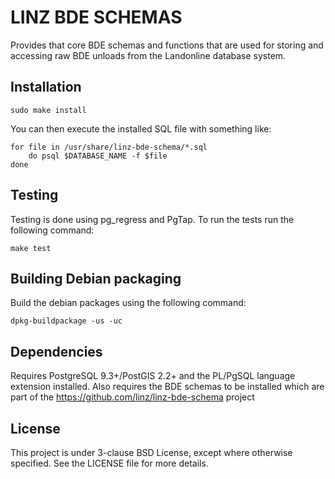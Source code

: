 LINZ BDE SCHEMAS
=================================

Provides that core BDE schemas and functions that are used for storing and accessing raw BDE
unloads from the Landonline database system.

Installation
------------

    sudo make install
    
You can then execute the installed SQL file with something like:
    
    for file in /usr/share/linz-bde-schema/*.sql
        do psql $DATABASE_NAME -f $file
    done

Testing
-------

Testing is done using pg_regress and PgTap. To run the tests run the following command:

	make test

Building Debian packaging
--------------------------

Build the debian packages using the following command:

    dpkg-buildpackage -us -uc


Dependencies
------------

Requires PostgreSQL 9.3+/PostGIS 2.2+ and the PL/PgSQL language extension installed.
Also requires the BDE schemas to be installed which are part of the
https://github.com/linz/linz-bde-schema project

License
---------------------
This project is under 3-clause BSD License, except where otherwise specified.
See the LICENSE file for more details.